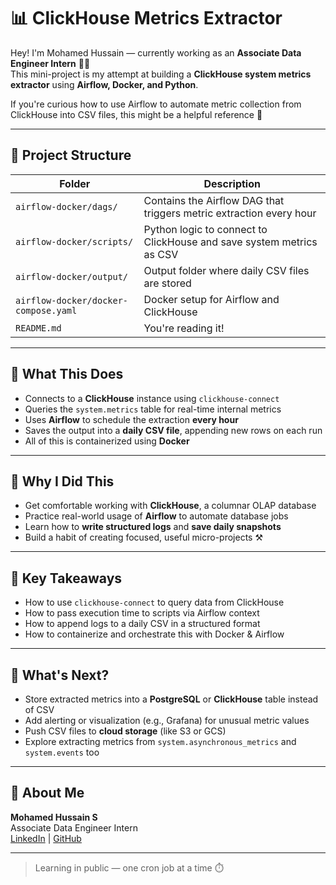 # 📊 ClickHouse Metrics Extractor

Hey! I'm Mohamed Hussain — currently working as an **Associate Data Engineer Intern** 👨‍💻  
This mini-project is my attempt at building a **ClickHouse system metrics extractor** using **Airflow, Docker, and Python**.

If you're curious how to use Airflow to automate metric collection from ClickHouse into CSV files, this might be a helpful reference 🧩

---

## 📁 Project Structure

| Folder | Description |
|--------|-------------|
| `airflow-docker/dags/` | Contains the Airflow DAG that triggers metric extraction every hour |
| `airflow-docker/scripts/` | Python logic to connect to ClickHouse and save system metrics as CSV |
| `airflow-docker/output/` | Output folder where daily CSV files are stored |
| `airflow-docker/docker-compose.yaml` | Docker setup for Airflow and ClickHouse |
| `README.md` | You're reading it! |

---

## 🚀 What This Does

- Connects to a **ClickHouse** instance using `clickhouse-connect`
- Queries the `system.metrics` table for real-time internal metrics
- Uses **Airflow** to schedule the extraction **every hour**
- Saves the output into a **daily CSV file**, appending new rows on each run
- All of this is containerized using **Docker**

---

## 🎯 Why I Did This

- Get comfortable working with **ClickHouse**, a columnar OLAP database
- Practice real-world usage of **Airflow** to automate database jobs
- Learn how to **write structured logs** and **save daily snapshots**
- Build a habit of creating focused, useful micro-projects ⚒️

---

## 🧠 Key Takeaways

- How to use `clickhouse-connect` to query data from ClickHouse
- How to pass execution time to scripts via Airflow context
- How to append logs to a daily CSV in a structured format
- How to containerize and orchestrate this with Docker & Airflow

---

## 🔧 What's Next?

- Store extracted metrics into a **PostgreSQL** or **ClickHouse** table instead of CSV
- Add alerting or visualization (e.g., Grafana) for unusual metric values
- Push CSV files to **cloud storage** (like S3 or GCS)
- Explore extracting metrics from `system.asynchronous_metrics` and `system.events` too

---

## 👋 About Me

**Mohamed Hussain S**  
Associate Data Engineer Intern  
[LinkedIn](https://linkedin.com/in/hussainmohhdd) | [GitHub](https://github.com/mohhddhassan)

---

> Learning in public — one cron job at a time ⏱️
